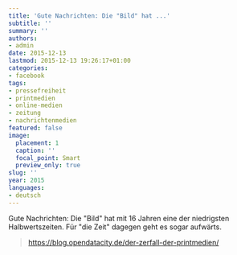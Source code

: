```yaml
---
title: 'Gute Nachrichten: Die "Bild" hat ...'
subtitle: ''
summary: ''
authors:
- admin
date: 2015-12-13
lastmod: 2015-12-13 19:26:17+01:00
categories:
- facebook
tags:
- pressefreiheit
- printmedien
- online-medien
- zeitung
- nachrichtenmedien
featured: false
image:
  placement: 1
  caption: ''
  focal_point: Smart
  preview_only: true
slug: ''
year: 2015
languages:
- deutsch
---
```


Gute Nachrichten: Die "Bild" hat mit 16 Jahren eine der niedrigsten Halbwertszeiten. Für "die Zeit" dagegen geht es sogar aufwärts.
> https://blog.opendatacity.de/der-zerfall-der-printmedien/